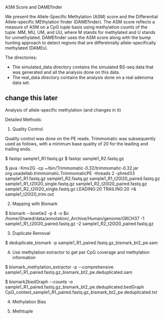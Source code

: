 ASM Score and DAMEfinder

We present the Allele-Specific Methylation (ASM) score and the Differential Allele-specific MEthylation finder (DAMEfinder). The ASM score reflects a measure of ASM on a CpG tuple basis using methylation counts of the tuple: MM, MU, UM, and UU, where M stands for methylated and U stands for unmethylated. DAMEfinder uses the ASM score along with the bump hunting approach to detect regions that are differetnially allele-specifically methylated (DAMEs).

The directories:

* The simulated_data directory contains the simulated BS-seq data that was generated and all the analysis done on this data.
* The real_data directory contains the analysis done on a real adenoma data set.
















## change this later

Analysis of allele-specific methylation (and changes in it)

Detailed Methods:

1) Quality Control

Quality control was done on the PE reads. Trimmomatic was subsequently used as follows, with a minimum base quality of 20 for the leading and trailing ends.

$ fastqc sample1_R1.fastq.gz
$ fastqc sample1_R2.fastq.gz

$ java -Xmx2G -cp ~/bin/Trimmomatic-0.32/trimmomatic-0.32.jar org.usadellab.trimmomatic.TrimmomaticPE -threads 2 -phred33 sample1_R1.fastq.gz sample1_R2.fastq.gz sample1_R1_t20l20_paired.fastq.gz sample1_R1_t20l20_single.fastq.gz sample1_R2_t20l20_paired.fastq.gz sample1_R2_t20l20_single.fastq.gz LEADING:20 TRAILING:20 >& sample1_t20l20_trim.out

2) Mapping with Bismark

$ bismark --bowtie2 -p 4 -o $o /home/Shared/data/annotation/_Archive/Human/genome/GRCH37 -1 sample1_R1_t20l20_paired.fastq.gz -2 sample1_R2_t20l20_paired.fastq.gz

3) Duplicate Removal

$  deduplicate_bismark  -p sample1_R1_paired.fastq.gz_bismark_bt2_pe.sam

4) Use methylation extractor to get per CpG coverage and methylation information

$ bismark_methylation_extractor -p --comprehensive sample1_R1_paired.fastq.gz_bismark_bt2_pe.deduplicated.sam

$ bismark2bedGraph --counts -o sample1_R1_paired.fastq.gz_bismark_bt2_pe.deduplicated.bedGraph CpG_context_sample1_R1_paired.fastq.gz_bismark_bt2_pe.deduplicated.txt


4) Methylation Bias

5) Methtuple


